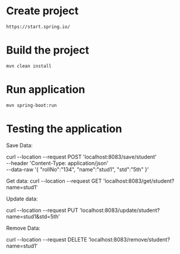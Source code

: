 # Create project

``` 
https://start.spring.io/
```

# Build the project

``` 
mvn clean install
```

# Run application

``` 
mvn spring-boot:run
```

# Testing the application
Save Data:

curl --location --request POST 'localhost:8083/save/student' \
--header 'Content-Type: application/json' \
--data-raw '{
"rollNo":"134",
"name":"stud1",
"std":"5th"
}'

Get data:
curl --location --request GET 'localhost:8083/get/student?name=stud1'

Update data:

curl --location --request PUT 'localhost:8083/update/student?name=stud1&std=5th'

Remove Data:

curl --location --request DELETE 'localhost:8083/remove/student?name=stud1'
